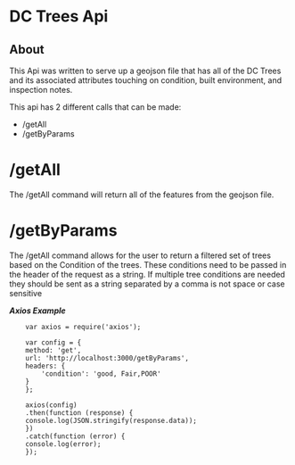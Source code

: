 # DC Trees Api
## About
This Api was written to serve up a geojson file that has all of the DC Trees and its associated attributes touching on condition, built environment, and inspection notes. 

This api has 2 different calls that can be made:
- /getAll
- /getByParams

# /getAll
The /getAll command will return all of the features from the geojson file.

# /getByParams
The /getAll command allows for the user to return a filtered set of trees based on the Condition of the trees. These conditions need to be passed in the header of the request as a string. If multiple tree conditions are needed they should be sent as a string separated by a comma is not space or case sensitive

***Axios Example***
```
    var axios = require('axios');

    var config = {
    method: 'get',
    url: 'http://localhost:3000/getByParams',
    headers: { 
        'condition': 'good, Fair,POOR'
    }
    };

    axios(config)
    .then(function (response) {
    console.log(JSON.stringify(response.data));
    })
    .catch(function (error) {
    console.log(error);
    });
```